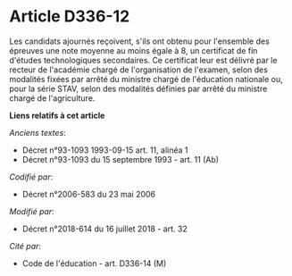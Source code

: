 # Article D336-12

Les candidats ajournés reçoivent, s'ils ont obtenu pour l'ensemble des épreuves une note moyenne au moins égale à 8, un
certificat de fin d'études technologiques secondaires. Ce certificat leur est délivré par le recteur de l'académie chargé de
l'organisation de l'examen, selon des modalités fixées par arrêté du     ministre chargé de l'éducation nationale ou, pour la
série STAV, selon des modalités définies par arrêté du ministre chargé de l'agriculture.

**Liens relatifs à cet article**

_Anciens textes_:

  - Décret n°93-1093 1993-09-15 art. 11, alinéa 1
  - Décret n°93-1093 du 15 septembre 1993 - art. 11 (Ab)

_Codifié par_:

  - Décret n°2006-583 du 23 mai 2006

_Modifié par_:

  - Décret n°2018-614 du 16 juillet 2018 - art. 32

_Cité par_:

  - Code de l'éducation - art. D336-14 (M)
